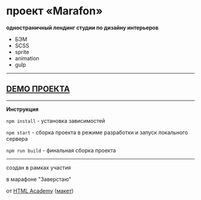 # проект «Marafon» 


**одностраничный лендинг студии по  дизайну интерьеров**

   * БЭМ
   * SCSS
   * sprite
   * animation
   * gulp



---


## [DEMO ПРОЕКТА](https://jjjenya.github.io/marafon/) 




---



**Инструкция**


`npm install` - установка зависимостей

`npm start` - сборка проекта в режиме разработки и запуск локального сервера

`npm run build` - финальная сборка проекта


---



создан в рамках участия

в марафоне "Заверстаю"

от [HTML Academy](https://htmlacademy.ru) ([макет](https://www.figma.com/file/2IWe9UdTsEiVnfnAsS8wM3/%D0%9C%D0%B0%D1%80%D0%B0%D1%84%D0%BE%D0%BD-3.0-(Copy)))
